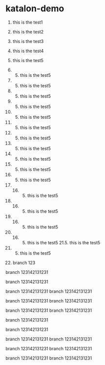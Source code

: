 # katalon-demo


1. this is the test1
2. this is the test2
3. this is the test3
4. this is the test4
5. this is the test5
6. 5. this is the test5
7. 5. this is the test5
8. 5. this is the test5
9. 5. this is the test5
10. 5. this is the test5
11. 5. this is the test5
12. 5. this is the test5
13. 5. this is the test5
14. 5. this is the test5
15. 5. this is the test5


16. 5. this is the test5
17. 16. 5. this is the test5
18. 16. 5. this is the test5
19. 16. 5. this is the test5
20. 16. 5. this is the test5
21.5. this is the test5
22. 5. this is the test5
23. branch 123


branch 123142131231

branch 123142131231

branch 123142131231
branch 123142131231


branch 123142131231
branch 123142131231

branch 123142131231
branch 123142131231

branch 123142131231

branch 123142131231

branch 123142131231
branch 123142131231


branch 123142131231
branch 123142131231

branch 123142131231
branch 123142131231
